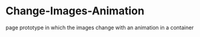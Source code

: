 # Change-Images-Animation
 page prototype in which the images change with an animation in a container
